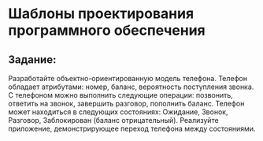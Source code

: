 # Шаблоны проектирования программного обеспечения
## Задание: 
Разработайте объектно-ориентированную модель телефона. Телефон обладает атрибутами: номер, баланс, вероятность поступления звонка. С телефоном можно выполнить следующие операции: позвонить, ответить на
звонок, завершить разговор, пополнить баланс.
Телефон может находиться в следующих состояниях: Ожидание, Звонок,
Разговор, Заблокирован (баланс отрицательный).
Реализуйте приложение, демонстрирующее переход телефона между
состояниями.
